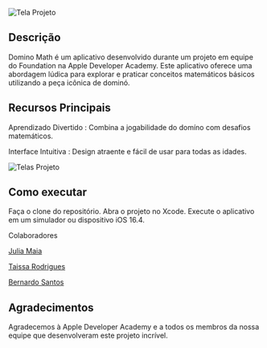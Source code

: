 
![Tela Projeto](https://raw.githubusercontent.com/juliams1/DominoMath/main/tela.png)

## Descrição
Domino Math é um aplicativo desenvolvido durante um projeto em equipe do Foundation na Apple Developer Academy. Este aplicativo oferece uma abordagem lúdica para explorar e praticar conceitos matemáticos básicos utilizando a peça icônica de dominó.

## Recursos Principais
Aprendizado Divertido : Combina a jogabilidade do domíno com desafios matemáticos.

Interface Intuitiva : Design atraente e fácil de usar para todas as idades.

![Telas Projeto](https://raw.githubusercontent.com/juliams1/DominoMath/main/telasApp.png)

## Como executar
Faça o clone do repositório.
Abra o projeto no Xcode.
Execute o aplicativo em um simulador ou dispositivo iOS 16.4.

Colaboradores

[Julia Maia](https://github.com/juliams1)

[Taissa Rodrigues](https://github.com/taissa-rodrigues)

[Bernardo Santos](https://github.com/bernardosmm)


## Agradecimentos
Agradecemos à Apple Developer Academy e a todos os membros da nossa equipe que desenvolveram este projeto incrível.








